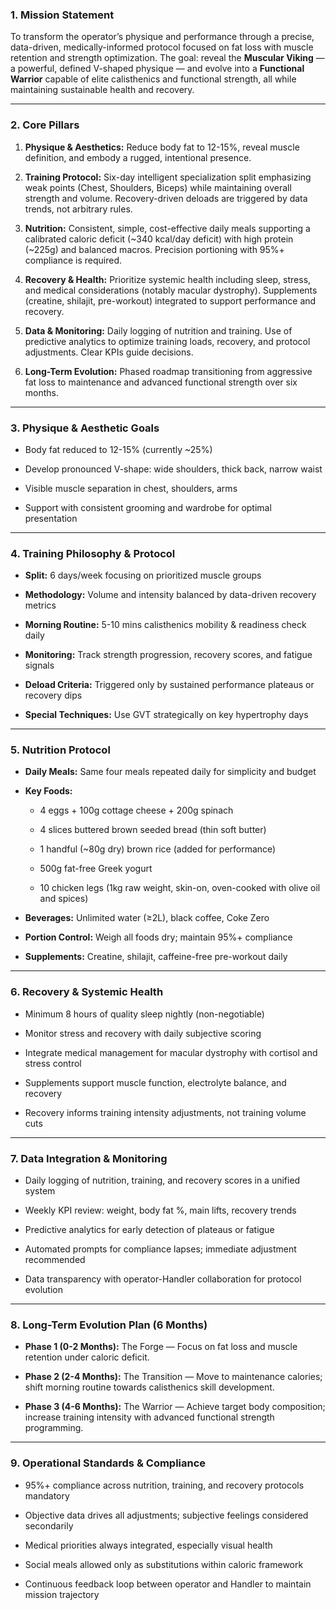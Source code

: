 ### 1. Mission Statement

To transform the operator’s physique and performance through a precise, data-driven, medically-informed protocol focused on fat loss with muscle retention and strength optimization. The goal: reveal the **Muscular Viking** — a powerful, defined V-shaped physique — and evolve into a **Functional Warrior** capable of elite calisthenics and functional strength, all while maintaining sustainable health and recovery.

---

### 2. Core Pillars

1. **Physique & Aesthetics:** Reduce body fat to 12-15%, reveal muscle definition, and embody a rugged, intentional presence.
    
2. **Training Protocol:** Six-day intelligent specialization split emphasizing weak points (Chest, Shoulders, Biceps) while maintaining overall strength and volume. Recovery-driven deloads are triggered by data trends, not arbitrary rules.
    
3. **Nutrition:** Consistent, simple, cost-effective daily meals supporting a calibrated caloric deficit (~340 kcal/day deficit) with high protein (~225g) and balanced macros. Precision portioning with 95%+ compliance is required.
    
4. **Recovery & Health:** Prioritize systemic health including sleep, stress, and medical considerations (notably macular dystrophy). Supplements (creatine, shilajit, pre-workout) integrated to support performance and recovery.
    
5. **Data & Monitoring:** Daily logging of nutrition and training. Use of predictive analytics to optimize training loads, recovery, and protocol adjustments. Clear KPIs guide decisions.
    
6. **Long-Term Evolution:** Phased roadmap transitioning from aggressive fat loss to maintenance and advanced functional strength over six months.
    

---

### 3. Physique & Aesthetic Goals

- Body fat reduced to 12-15% (currently ~25%)
    
- Develop pronounced V-shape: wide shoulders, thick back, narrow waist
    
- Visible muscle separation in chest, shoulders, arms
    
- Support with consistent grooming and wardrobe for optimal presentation
    

---

### 4. Training Philosophy & Protocol

- **Split:** 6 days/week focusing on prioritized muscle groups
    
- **Methodology:** Volume and intensity balanced by data-driven recovery metrics
    
- **Morning Routine:** 5-10 mins calisthenics mobility & readiness check daily
    
- **Monitoring:** Track strength progression, recovery scores, and fatigue signals
    
- **Deload Criteria:** Triggered only by sustained performance plateaus or recovery dips
    
- **Special Techniques:** Use GVT strategically on key hypertrophy days
    

---

### 5. Nutrition Protocol

- **Daily Meals:** Same four meals repeated daily for simplicity and budget
    
- **Key Foods:**
    
    - 4 eggs + 100g cottage cheese + 200g spinach
        
    - 4 slices buttered brown seeded bread (thin soft butter)
        
    - 1 handful (~80g dry) brown rice (added for performance)
        
    - 500g fat-free Greek yogurt
        
    - 10 chicken legs (1kg raw weight, skin-on, oven-cooked with olive oil and spices)
        
- **Beverages:** Unlimited water (≥2L), black coffee, Coke Zero
    
- **Portion Control:** Weigh all foods dry; maintain 95%+ compliance
    
- **Supplements:** Creatine, shilajit, caffeine-free pre-workout daily
    

---

### 6. Recovery & Systemic Health

- Minimum 8 hours of quality sleep nightly (non-negotiable)
    
- Monitor stress and recovery with daily subjective scoring
    
- Integrate medical management for macular dystrophy with cortisol and stress control
    
- Supplements support muscle function, electrolyte balance, and recovery
    
- Recovery informs training intensity adjustments, not training volume cuts
    

---

### 7. Data Integration & Monitoring

- Daily logging of nutrition, training, and recovery scores in a unified system
    
- Weekly KPI review: weight, body fat %, main lifts, recovery trends
    
- Predictive analytics for early detection of plateaus or fatigue
    
- Automated prompts for compliance lapses; immediate adjustment recommended
    
- Data transparency with operator-Handler collaboration for protocol evolution
    

---

### 8. Long-Term Evolution Plan (6 Months)

- **Phase 1 (0-2 Months):** The Forge — Focus on fat loss and muscle retention under caloric deficit.
    
- **Phase 2 (2-4 Months):** The Transition — Move to maintenance calories; shift morning routine towards calisthenics skill development.
    
- **Phase 3 (4-6 Months):** The Warrior — Achieve target body composition; increase training intensity with advanced functional strength programming.
    

---

### 9. Operational Standards & Compliance

- 95%+ compliance across nutrition, training, and recovery protocols mandatory
    
- Objective data drives all adjustments; subjective feelings considered secondarily
    
- Medical priorities always integrated, especially visual health
    
- Social meals allowed only as substitutions within caloric framework
    
- Continuous feedback loop between operator and Handler to maintain mission trajectory